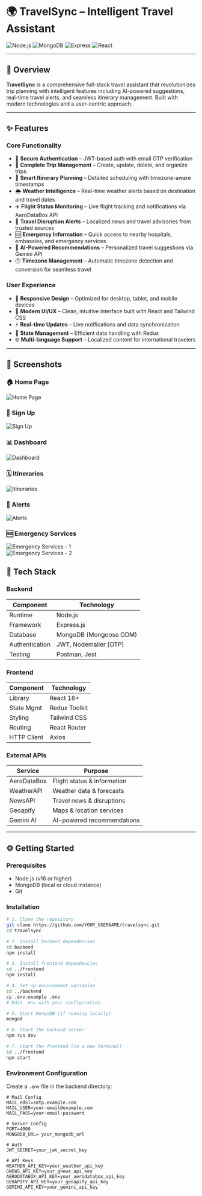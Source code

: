 
# 🌍 TravelSync – Intelligent Travel Assistant

![Node.js](https://img.shields.io/badge/Node.js-Backend-green?logo=node.js)
![MongoDB](https://img.shields.io/badge/MongoDB-Database-brightgreen?logo=mongodb)
![Express](https://img.shields.io/badge/Express.js-Web%20Framework-lightgrey?logo=express)
![React](https://img.shields.io/badge/React-Frontend-blue?logo=react)

---

## 🚀 Overview

**TravelSync** is a comprehensive full-stack travel assistant that revolutionizes trip planning with intelligent features including AI-powered suggestions, real-time travel alerts, and seamless itinerary management. Built with modern technologies and a user-centric approach.

---

## ✨ Features

### Core Functionality
- 🔐 **Secure Authentication** – JWT-based auth with email OTP verification
- 🛫 **Complete Trip Management** – Create, update, delete, and organize trips.
- 📅 **Smart Itinerary Planning** – Detailed scheduling with timezone-aware timestamps
- 🌦️ **Weather Intelligence** – Real-time weather alerts based on destination and travel dates
- ✈️ **Flight Status Monitoring** – Live flight tracking and notifications via AeroDataBox API
- 📰 **Travel Disruption Alerts** – Localized news and travel advisories from trusted sources
- 🆘 **Emergency Information** – Quick access to nearby hospitals, embassies, and emergency services
- 🧠 **AI-Powered Recommendations** – Personalized travel suggestions via Gemini API
- 🕐 **Timezone Management** – Automatic timezone detection and conversion for seamless travel

### User Experience
- 📱 **Responsive Design** – Optimized for desktop, tablet, and mobile devices
- 🎨 **Modern UI/UX** – Clean, intuitive interface built with React and Tailwind CSS
- ⚡ **Real-time Updates** – Live notifications and data synchronization
- 🔄 **State Management** – Efficient data handling with Redux
- 🌐 **Multi-language Support** – Localized content for international travelers

---

## 📸 Screenshots

### 🏠 Home Page
![Home Page](https://github.com/user-attachments/assets/05ecf248-236c-4c10-8477-d5f4ca11253c)

### 🔐 Sign Up
![Sign Up](https://github.com/user-attachments/assets/50abd369-71e9-4c86-a887-11e0dc2d42e9)

### 📊 Dashboard
![Dashboard](https://github.com/user-attachments/assets/1c4566c5-d61f-40c6-a7d8-dc7e9403a152)

### 🗓️ Itineraries
![Itineraries](https://github.com/user-attachments/assets/d5d60291-ecbc-4fe7-9919-4d4709e2e86b)

### 🚨 Alerts
![Alerts](https://github.com/user-attachments/assets/b9222917-4320-48f6-9b49-08762d58fe0b)

### 🆘 Emergency Services
![Emergency Services - 1](https://github.com/user-attachments/assets/1941d8af-0b04-413d-a563-bba076d82af9)  
![Emergency Services - 2](https://github.com/user-attachments/assets/dc613bc2-1107-4498-9eaf-54b6cd2efea5)






## 🧱 Tech Stack

### Backend
| Component     | Technology                    |
|---------------|-------------------------------|
| Runtime       | Node.js                       |
| Framework     | Express.js                    |
| Database      | MongoDB (Mongoose ODM)        |
| Authentication| JWT, Nodemailer (OTP)         |
| Testing       | Postman, Jest                 |

### Frontend
| Component     | Technology                    |
|---------------|-------------------------------|
| Library       | React 18+                     |
| State Mgmt    | Redux Toolkit                 |
| Styling       | Tailwind CSS                  |
| Routing       | React Router                  |
| HTTP Client   | Axios                         |

### External APIs
| Service       | Purpose                       |
|---------------|-------------------------------|
| AeroDataBox   | Flight status & information   |
| WeatherAPI    | Weather data & forecasts      |
| NewsAPI       | Travel news & disruptions     |
| Geoapify      | Maps & location services      |
| Gemini AI     | AI-powered recommendations    |

---

## ⚙️ Getting Started

### Prerequisites
- Node.js (v16 or higher)
- MongoDB (local or cloud instance)
- Git

### Installation

```bash
# 1. Clone the repository
git clone https://github.com/YOUR_USERNAME/travelsync.git
cd travelsync

# 2. Install backend dependencies
cd backend
npm install

# 3. Install frontend dependencies
cd ../frontend
npm install

# 4. Set up environment variables
cd ../backend
cp .env.example .env
# Edit .env with your configuration

# 5. Start MongoDB (if running locally)
mongod

# 6. Start the backend server
npm run dev

# 7. Start the frontend (in a new terminal)
cd ../frontend
npm start
```

### Environment Configuration

Create a `.env` file in the backend directory:

```env
# Mail Config
MAIL_HOST=smtp.example.com
MAIL_USER=your-email@example.com
MAIL_PASS=your-email-password

# Server Config
PORT=4000
MONGODB_URL= your_mongodb_url

# Auth
JWT_SECRET=your_jwt_secret_key

# API Keys
WEATHER_API_KEY=your_weather_api_key
GNEWS_API_KEY=your_gnews_api_key
AERODATABOX_API_KEY=your_aerodatabox_api_key
GEOAPIFY_API_KEY=your_geoapify_api_key
GEMINI_API_KEY=your_gemini_api_key


```
